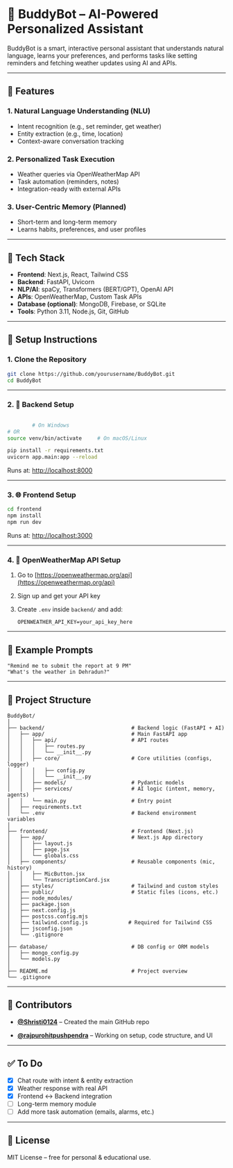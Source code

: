 # 🤖 BuddyBot – AI-Powered Personalized Assistant

BuddyBot is a smart, interactive personal assistant that understands natural language, learns your preferences, and performs tasks like setting reminders and fetching weather updates using AI and APIs.

---

## 🌟 Features

### 1. Natural Language Understanding (NLU)
- Intent recognition (e.g., set reminder, get weather)
- Entity extraction (e.g., time, location)
- Context-aware conversation tracking

### 2. Personalized Task Execution
- Weather queries via OpenWeatherMap API
- Task automation (reminders, notes)
- Integration-ready with external APIs

### 3. User-Centric Memory (Planned)
- Short-term and long-term memory
- Learns habits, preferences, and user profiles

---

## 🧰 Tech Stack

- **Frontend**: Next.js, React, Tailwind CSS  
- **Backend**: FastAPI, Uvicorn  
- **NLP/AI**: spaCy, Transformers (BERT/GPT), OpenAI API  
- **APIs**: OpenWeatherMap, Custom Task APIs  
- **Database (optional)**: MongoDB, Firebase, or SQLite  
- **Tools**: Python 3.11, Node.js, Git, GitHub

---

## 🚀 Setup Instructions

### 1. Clone the Repository

```bash
git clone https://github.com/yourusername/BuddyBot.git
cd BuddyBot
````

---

### 2. 🔧 Backend Setup

```bash

        # On Windows
# OR
source venv/bin/activate     # On macOS/Linux

pip install -r requirements.txt
uvicorn app.main:app --reload
```

Runs at: [http://localhost:8000](http://localhost:8000)

---

### 3. 🌐 Frontend Setup

```bash
cd frontend
npm install
npm run dev
```

Runs at: [http://localhost:3000](http://localhost:3000)

---

### 4. 🔑 OpenWeatherMap API Setup

1. Go to [https://openweathermap.org/api](https://openweathermap.org/api)
2. Sign up and get your API key
3. Create `.env` inside `backend/` and add:

   ```env
   OPENWEATHER_API_KEY=your_api_key_here
   ```

---

## 💬 Example Prompts

```text
"Remind me to submit the report at 9 PM"
"What's the weather in Dehradun?"
```

---

## 📁 Project Structure

```
BuddyBot/
│
├── backend/                            # Backend logic (FastAPI + AI)
│   ├── app/                            # Main FastAPI app
│   │   ├── api/                        # API routes
│   │   │   ├── routes.py
│   │   │   └── __init__.py
│   │   ├── core/                       # Core utilities (configs, logger)
│   │   │   ├── config.py
│   │   │   └── __init__.py
│   │   ├── models/                     # Pydantic models
│   │   ├── services/                   # AI logic (intent, memory, agents)
│   │   └── main.py                     # Entry point
│   ├── requirements.txt
│   └── .env                            # Backend environment variables
│
├── frontend/                           # Frontend (Next.js)
│   ├── app/                            # Next.js App directory
│   │   ├── layout.js
│   │   ├── page.jsx
│   │   └── globals.css
│   ├── components/                     # Reusable components (mic, history)
│   │   ├── MicButton.jsx
│   │   └── TranscriptionCard.jsx
│   ├── styles/                         # Tailwind and custom styles
│   ├── public/                         # Static files (icons, etc.)
│   ├── node_modules/
│   ├── package.json
│   ├── next.config.js
│   ├── postcss.config.mjs
│   ├── tailwind.config.js             # Required for Tailwind CSS
│   ├── jsconfig.json
│   └── .gitignore
│
├── database/                           # DB config or ORM models
│   ├── mongo_config.py
│   └── models.py
│
├── README.md                           # Project overview
└── .gitignore

```

---

## 👥 Contributors

* **[@Shristi0124](https://github.com/Shristi0124)** – Created the main GitHub repo

* **[@rajpurohitpushpendra](https://github.com/rajpurohitpushpendra)** – Working on setup, code structure, and UI

---

## ✅ To Do

* [x] Chat route with intent & entity extraction
* [x] Weather response with real API
* [x] Frontend ↔ Backend integration
* [ ] Long-term memory module
* [ ] Add more task automation (emails, alarms, etc.)

---

## 📜 License

MIT License – free for personal & educational use.
